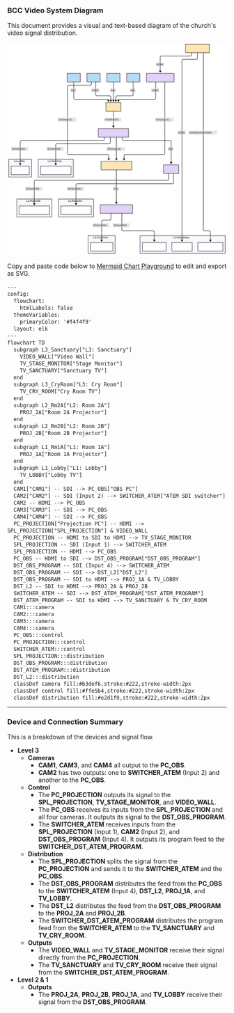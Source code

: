 ### BCC Video System Diagram

This document provides a visual and text-based diagram of the church's video signal distribution.

<img src="./diagram.svg">

Copy and paste code below to [Mermaid Chart Playground](https://www.mermaidchart.com/play) to edit and export as SVG.

```
---
config:
  flowchart:
    htmlLabels: false
  themeVariables:
    primaryColor: '#f4f4f9'
  layout: elk
---
flowchart TD
  subgraph L3_Sanctuary["L3: Sanctuary"]
    VIDEO_WALL["Video Wall"]
    TV_STAGE_MONITOR["Stage Monitor"]
    TV_SANCTUARY["Sanctuary TV"]
  end
  subgraph L3_CryRoom["L3: Cry Room"]
    TV_CRY_ROOM["Cry Room TV"]
  end
  subgraph L2_Rm2A["L2: Room 2A"]
    PROJ_2A["Room 2A Projector"]
  end
  subgraph L2_Rm2B["L2: Room 2B"]
    PROJ_2B["Room 2B Projector"]
  end
  subgraph L1_Rm1A["L1: Room 1A"]
    PROJ_1A["Room 1A Projector"]
  end
  subgraph L1_Lobby["L1: Lobby"]
    TV_LOBBY["Lobby TV"]
  end
  CAM1["CAM1"] -- SDI --> PC_OBS["OBS PC"]
  CAM2["CAM2"] -- SDI (Input 2) --> SWITCHER_ATEM["ATEM SDI switcher"]
  CAM2 -- HDMI --> PC_OBS
  CAM3["CAM3"] -- SDI --> PC_OBS
  CAM4["CAM4"] -- SDI --> PC_OBS
  PC_PROJECTION["Projection PC"] -- HDMI --> SPL_PROJECTION["SPL_PROJECTION"] & VIDEO_WALL
  PC_PROJECTION -- HDMI to SDI to HDMI --> TV_STAGE_MONITOR
  SPL_PROJECTION -- SDI (Input 1) --> SWITCHER_ATEM
  SPL_PROJECTION -- HDMI --> PC_OBS
  PC_OBS -- HDMI to SDI --> DST_OBS_PROGRAM["DST_OBS_PROGRAM"]
  DST_OBS_PROGRAM -- SDI (Input 4) --> SWITCHER_ATEM
  DST_OBS_PROGRAM -- SDI --> DST_L2["DST_L2"]
  DST_OBS_PROGRAM -- SDI to HDMI --> PROJ_1A & TV_LOBBY
  DST_L2 -- SDI to HDMI --> PROJ_2A & PROJ_2B
  SWITCHER_ATEM -- SDI --> DST_ATEM_PROGRAM["DST_ATEM_PROGRAM"]
  DST_ATEM_PROGRAM -- SDI to HDMI --> TV_SANCTUARY & TV_CRY_ROOM
  CAM1:::camera
  CAM2:::camera
  CAM3:::camera
  CAM4:::camera
  PC_OBS:::control
  PC_PROJECTION:::control
  SWITCHER_ATEM:::control
  SPL_PROJECTION:::distribution
  DST_OBS_PROGRAM:::distribution
  DST_ATEM_PROGRAM:::distribution
  DST_L2:::distribution
  classDef camera fill:#b3def6,stroke:#222,stroke-width:2px
  classDef control fill:#ffe5b4,stroke:#222,stroke-width:2px
  classDef distribution fill:#e2d1f9,stroke:#222,stroke-width:2px

```

-----

### **Device and Connection Summary**

This is a breakdown of the devices and signal flow.

  * **Level 3**
      * **Cameras**
          * **CAM1**, **CAM3**, and **CAM4** all output to the **PC\_OBS**.
          * **CAM2** has two outputs: one to **SWITCHER\_ATEM** (Input 2) and another to the **PC\_OBS**.
      * **Control**
          * The **PC\_PROJECTION** outputs its signal to the **SPL\_PROJECTION**, **TV\_STAGE\_MONITOR**, and **VIDEO\_WALL**.
          * The **PC\_OBS** receives its inputs from the **SPL\_PROJECTION** and all four cameras. It outputs its signal to the **DST\_OBS\_PROGRAM**.
          * The **SWITCHER\_ATEM** receives inputs from the **SPL\_PROJECTION** (Input 1), **CAM2** (Input 2), and **DST\_OBS\_PROGRAM** (Input 4). It outputs its program feed to the **SWITCHER\_DST\_ATEM\_PROGRAM**.
      * **Distribution**
          * The **SPL\_PROJECTION** splits the signal from the **PC\_PROJECTION** and sends it to the **SWITCHER\_ATEM** and the **PC\_OBS**.
          * The **DST\_OBS\_PROGRAM** distributes the feed from the **PC\_OBS** to the **SWITCHER\_ATEM** (Input 4), **DST\_L2**, **PROJ\_1A**, and **TV\_LOBBY**.
          * The **DST\_L2** distributes the feed from the **DST\_OBS\_PROGRAM** to the **PROJ\_2A** and **PROJ\_2B**.
          * The **SWITCHER\_DST\_ATEM\_PROGRAM** distributes the program feed from the **SWITCHER\_ATEM** to the **TV\_SANCTUARY** and **TV\_CRY\_ROOM**.
      * **Outputs**
          * The **VIDEO\_WALL** and **TV\_STAGE\_MONITOR** receive their signal directly from the **PC\_PROJECTION**.
          * The **TV\_SANCTUARY** and **TV\_CRY\_ROOM** receive their signal from the **SWITCHER\_DST\_ATEM\_PROGRAM**.
  * **Level 2 & 1**
      * **Outputs**
          * The **PROJ\_2A**, **PROJ\_2B**, **PROJ\_1A**, and **TV\_LOBBY** receive their signal from the **DST\_OBS\_PROGRAM**.